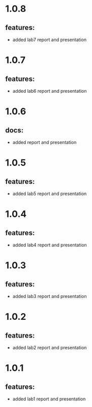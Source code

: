 # 1.0.8

## features:

- added lab7 report and presentation

# 1.0.7

## features:

- added lab6 report and presentation

# 1.0.6

## docs: 

- added report and presentation

# 1.0.5

## features:

- added lab5 report and presentation

# 1.0.4

## features:

- added lab4 report and presentation

# 1.0.3

## features:

- added lab3 report and presentation

# 1.0.2

## features:

- added lab2 report and presentation

# 1.0.1

## features:

- added lab1 report and presentation